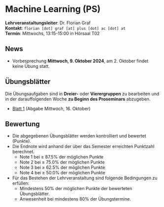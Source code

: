 # Machine Learning (PS)

**Lehrveranstaltungsleiter**: Dr. Florian Graf  
**Kontakt**: `florian [dot] graf [at] plus [dot] ac [dot] at`  
**Termin**: Mittwochs, 13:15-15:00 in Hörsaal T02


## News

- Vorbesprechung **Mittwoch, 9. Oktober 2024**, am 2. Oktober findet keine Übung statt.


## Übungsblätter
Die Übungsaufgaben sind in **Dreier-** oder **Vierergruppen** zu bearbeiten und in der darauffolgenden Woche **zu Beginn des Proseminars** abzugeben.
- [Blatt 1](Material/blatt1.pdf) (Abgabe Mittwoch, 16. Oktober)

## Bewertung
- Die abgegebenen Übungsblätter werden kontrolliert und bewertet (Punkte).
- Die Endnote wird anhand der über das Semester erreichten Punktzahl berechnet.
  - Note 1 bei ≥ 87.5% der möglichen Punkte
  - Note 2 bei ≥ 75.0% der möglichen Punkte
  - Note 3 bei ≥ 62.5% der möglichen Punkte
  - Note 4 bei ≥ 50.0% der möglichen Punkte
- Für das Bestehen der Lehrveranstaltung sind folgende Bedingungen zu erfüllen:
  - Mindestens 50% der möglichen Punkte der bewerteten Übungsblätter.
  - Anwesenheit bei mindestens 80% der Übungstermine.
